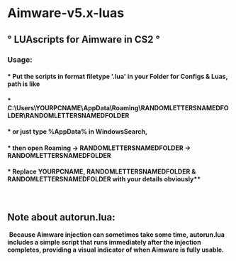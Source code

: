 
# Aimware-v5.x-luas 

                                  
## ° **LUAscripts for Aimware in CS2** °
### Usage: 
#### * Put the scripts in format filetype '.lua' in your Folder for Configs & Luas, path is like
#### * C:\Users\YOURPCNAME\AppData\Roaming\RANDOMLETTERSNAMEDFOLDER\RANDOMLETTERSNAMEDFOLDER
#### * or just type %AppData% in WindowsSearch, 
#### * then open Roaming -> RANDOMLETTERSNAMEDFOLDER -> RANDOMLETTERSNAMEDFOLDER
#### * Replace YOURPCNAME, RANDOMLETTERSNAMEDFOLDER & RANDOMLETTERSNAMEDFOLDER with your details obviously**
‎ 
## Note about autorun.lua: 
‎ 
**Because Aimware injection can sometimes take some time, 
autorun.lua includes a simple script that runs immediately after the injection completes, 
providing a visual indicator of when Aimware is fully usable.**

